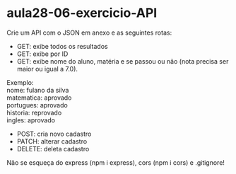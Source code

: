 # aula28-06-exercicio-API
Crie um API com o JSON em anexo e as seguintes rotas:

- GET: exibe todos os resultados
- GET: exibe por ID
- GET: exibe nome do aluno, matéria e se passou ou não (nota precisa ser maior ou igual a 7.0).

Exemplo:  
nome: fulano da silva  
matematica: aprovado  
portugues: aprovado  
historia: reprovado  
ingles: aprovado  
  
- POST: cria novo cadastro
- PATCH: alterar cadastro
- DELETE: deleta cadastro

Não se esqueça do express (npm i express), cors (npm i cors) e .gitignore!
